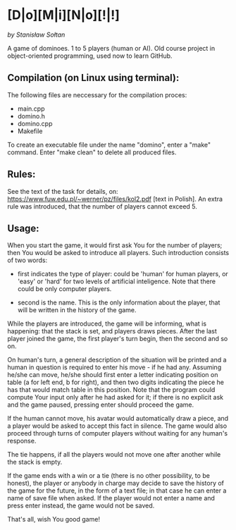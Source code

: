 # [D|o][M|i][N|o][!|!]
*by Stanisław Sołtan*

A game of dominoes. 1 to 5 players (human or AI). Old course project in object-oriented programming, used now to learn GitHub.

## Compilation (on Linux using terminal):

The following files are neccessary for the compilation proces:
- main.cpp
- domino.h
- domino.cpp
- Makefile

To create an executable file under the name "domino", enter a "make" command.
Enter "make clean" to delete all produced files.

## Rules:

See the text of the task for details, on: https://www.fuw.edu.pl/~werner/pz/files/kol2.pdf [text in Polish]. An
extra rule was introduced, that the number of players cannot exceed 5.

## Usage:

When you start the game, it would first ask You for the number of players; then
You would be asked to introduce all players. Such introduction consists of two
words:

- first indicates the type of player: could be 'human' for human players, or
  'easy' or 'hard' for two levels of artificial inteligence. Note that there
could be only computer players.

- second is the name. This is the only information about the player, that will
  be written in the history of the game.

While the players are introduced, the game will be informing, what is
happening: that the stack is set, and players draws pieces. After the last
player joined the game, the first player's turn begin, then the second and so
on.

On human's turn, a general description of the situation will be printed and a
human in question is required to enter his move - if he had any. Assuming
he/she can move, he/she should first enter a letter indicating position on
table (a for left end, b for right), and then two digits indicating the piece
he has that would match table in this position. Note that the program could
compute Your input only after he had asked for it; if there is no explicit ask
and the game paused, pressing enter should proceed the game.

If the human cannot move, his avatar would automatically draw a piece, and a
player would be asked to accept this fact in silence. The game would also
proceed through turns of computer players without waiting for any human's
response.

The tie happens, if all the players would not move one after another while the
stack is empty.

If the game ends with a win or a tie (there is no other possibility, to be
honest), the player or anybody in charge may decide to save the history of the
game for the future, in the form of a text file; in that case he can enter a
name of save file when asked.  If the player would not enter a name and press
enter instead, the game would not be saved.

That's all, wish You good game!

